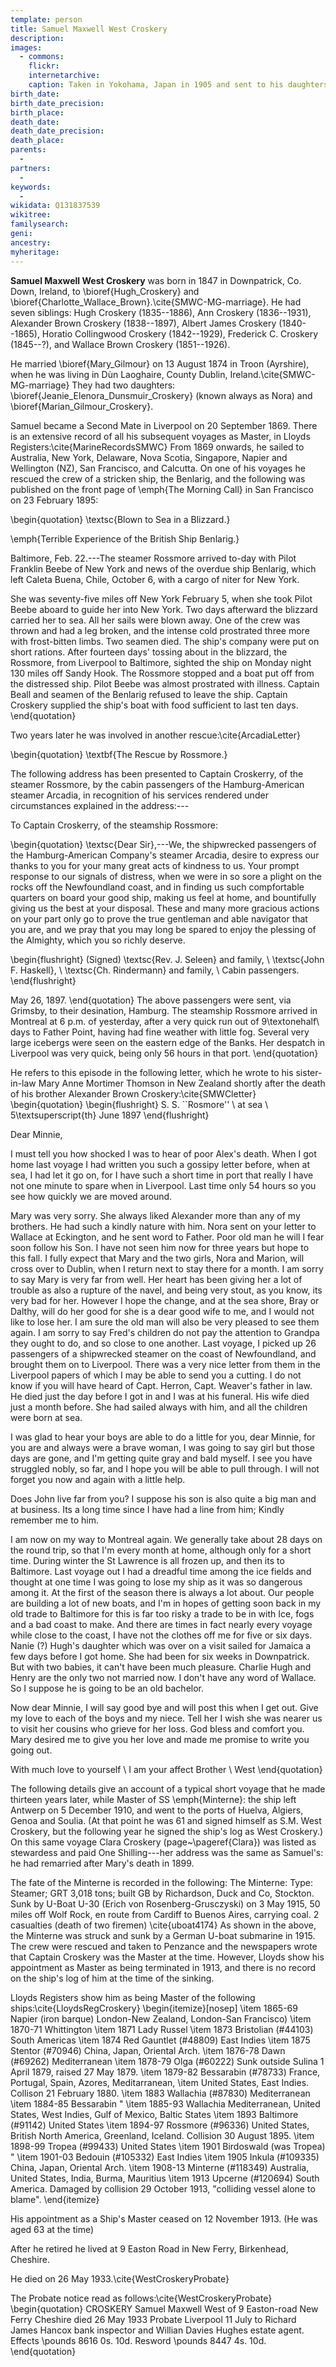 ```yaml
---
template: person
title: Samuel Maxwell West Croskery
description:
images:
  - commons: 
    flickr: 
    internetarchive: 
    caption: Taken in Yokohama, Japan in 1905 and sent to his daughters.\cite{SMWCYokohama1905}
birth_date: 
birth_date_precision: 
birth_place: 
death_date: 
death_date_precision: 
death_place: 
parents:
  - 
partners:
  - 
keywords:
  - 
wikidata: Q131837539
wikitree: 
familysearch: 
geni: 
ancestry: 
myheritage: 
---
```

**Samuel Maxwell West Croskery** was born in 1847 in Downpatrick, Co. Down, Ireland, to \bioref{Hugh_Croskery} and \bioref{Charlotte_Wallace_Brown}.\cite{SMWC-MG-marriage}. He had seven siblings: Hugh Croskery (1835--1886), Ann Croskery (1836--1931), Alexander Brown Croskery (1838--1897), Albert James Croskery (1840--1865), Horatio Collingwood Croskery (1842--1929), Frederick C. Croskery (1845--?), and Wallace Brown Croskery (1851--1926).

He married \bioref{Mary_Gilmour} on 13 August 1874 in Troon (Ayrshire), when he was living in Dùn Laoghaire, County Dublin, Ireland.\cite{SMWC-MG-marriage} They had two daughters: \bioref{Jeanie_Elenora_Dunsmuir_Croskery} (known always as Nora) and \bioref{Marian_Gilmour_Croskery}.

Samuel became a Second Mate in Liverpool on 20 September 1869. There is an extensive record of all his subsequent voyages as Master, in Lloyds Registers:\cite{MarineRecordsSMWC} From 1869 onwards, he sailed to Australia, New York, Delaware, Nova Scotia, Singapore, Napier and Wellington (NZ), San Francisco, and Calcutta. On one of his voyages he rescued the crew of a stricken ship, the Benlarig, and the following was published on the front page of \emph{The Morning Call} in San Francisco on 23 February 1895:

\begin{quotation}
\textsc{Blown to Sea in a Blizzard.}

\emph{Terrible Experience of the British Ship Benlarig.}

Baltimore, Feb. 22.---The steamer Rossmore arrived to-day with Pilot Franklin Beebe of New York and news of the overdue ship Benlarig, which left Caleta Buena, Chile, October 6, with a cargo of niter for New York.

She was seventy-five miles off New York February 5, when she took Pilot Beebe aboard to guide her into New York. Two days afterward the blizzard carried her to sea. All her sails were blown away. One of the crew was thrown and had a leg broken, and the intense cold prostrated three more with frost-bitten limbs. Two seamen died. The ship's company were put on short rations. After fourteen days' tossing about in the blizzard, the Rossmore, from Liverpool to Baltimore, sighted the ship on Monday night 130 miles off Sandy Hook. The Rossmore stopped and a boat put off from the distressed ship. Pilot Beebe was almost prostrated with illness. Captain Beall and seamen of the Benlarig refused to leave the ship. Captain Croskery supplied the ship's boat with food sufficient to last ten days. 
\end{quotation}

Two years later he was involved in another rescue:\cite{ArcadiaLetter}

\begin{quotation}
\textbf{The Rescue by Rossmore.}

The following address has been presented to Captain Croskerry, of the steamer Rossmore, by the cabin passengers of the Hamburg-American steamer Arcadia, in recognition of his services rendered under circumstances explained in the address:---

To Captain Croskerry, of the steamship Rossmore:

\begin{quotation}
\textsc{Dear Sir},---We, the shipwrecked passengers of the Hamburg-American Company's steamer Arcadia, desire to express our thanks to you for your many great acts of kindness to us. Your prompt response to our signals of distress, when we were in so sore a plight on the rocks off the Newfoundland coast, and in finding us such compfortable quarters on board your good ship, making us feel at home, and bountifully giving us the best at your disposal. These and many more gracious actions on your part only go to prove the true gentleman and able navigator that you are, and we pray that you may long be spared to enjoy the plessing of the Almighty, which you so richly deserve.


\begin{flushright}
(Signed) \textsc{Rev. J. Seleen} and family, \\
\textsc{John F. Haskell}, \\
\textsc{Ch. Rindermann} and family, \\
Cabin passengers.
\end{flushright}

May 26, 1897.
\end{quotation} 
The above passengers were sent, via Grimsby, to their desination, Hamburg. The steamship Rossmore arrived in Montreal at 6 p.m. of yesterday, after a very quick run out of 9\textonehalf\ days to Father Point, having had fine weather with little fog. Several very large icebergs were seen on the eastern edge of the Banks. Her despatch in Liverpool was very quick, being only 56 hours in that port.
\end{quotation}

He refers to this episode in the  following letter, which he wrote to his sister-in-law Mary Anne Mortimer Thomson in New Zealand shortly after the death of his brother Alexander Brown Croskery:\cite{SMWCletter}
\begin{quotation}
\begin{flushright}
S. S. ``Rosmore'' \\
at sea \\
5\textsuperscript{th} June 1897
\end{flushright}

Dear Minnie,

I must tell you how shocked I was to hear of poor Alex's death. When I got home last voyage I had written you such a gossipy letter before, when at sea, I had let it go on, for I have such a short time in port that really I have not one minute to spare when in Liverpool. Last time only 54 hours so you see how quickly we are moved around.

Mary was very sorry. She always liked Alexander more than any of my brothers. He had such a kindly nature with him. Nora sent on your letter to Wallace at Eckington, and he sent word to Father. Poor old man he will I fear soon follow his Son. I have not seen him now for three years but hope to this fall. I fully expect that Mary and the two girls, Nora and Marion, will cross over to Dublin, when I return next to stay there for a month. I am sorry to say Mary is very far from well. Her heart has been giving her a lot of trouble as also a rupture of the navel, and being very stout, as you know, its very bad for her. However I hope the change, and at the sea shore, Bray or Dalthy, will do her good for she is a dear good wife to me, and I would not like to lose her. I am sure the old man will also be very pleased to see them again. I am sorry to say Fred's children do not pay the attention to Grandpa they ought to do, and so close to one another. Last voyage, I picked up 26 passengers of a shipwrecked steamer on the coast of Newfoundland, and brought them on to Liverpool. There was a very nice letter from them in the Liverpool papers of which I may be able to send you a cutting. I do not know if you will have heard of Capt. Herron, Capt. Weaver's father in law. He died just the day before I got in and I was at his funeral. His wife died just a month before. She had sailed always with him, and all the children were born at sea.

I was glad to hear your boys are able to do a little for you, dear Minnie, for you are and always were a brave woman, I was going to say girl but those days are gone, and I'm getting quite gray and bald myself. I see you have struggled nobly, so far, and I hope you will be able to pull through. I will not forget you now and again with a little help.

Does John live far from you? I suppose his son is also quite a big man and at business. Its a long time since I have had a line from him; Kindly remember me to him.

I am now on my way to Montreal again. We generally take about 28 days on the round trip, so that I'm every month at home, although only for a short time. During winter the St Lawrence is all frozen up, and then its to Baltimore. Last voyage out I had a dreadful time among the ice fields and thought at one time I was going to lose my ship as it was so dangerous among it. At the first of the season there is always a lot about. Our people are building a lot of new boats, and I'm in hopes of getting soon back in my old trade to Baltimore for this is far too risky a trade to be in with Ice, fogs and a bad coast to make. And there are times in fact nearly every voyage while close to the coast, I have not the clothes off me for five or six days. Nanie (?) Hugh's daughter which was over on a visit sailed for Jamaica a few days before I got home. She had been for six weeks in Downpatrick. But with two babies, it can't have been much pleasure. Charlie Hugh and Henry are the only two not married now. I don't have any word of Wallace. So I suppose he is going to be an old bachelor.

Now dear Minnie, I will say good bye and will post this when I get out. Give my love to each of the boys and my niece. Tell her I wish she was nearer us to visit her cousins who grieve for her loss. God bless and comfort you. Mary desired me to give you her love and made me promise to write you going out.

With much love to yourself \\
I am your affect Brother \\
West 
\end{quotation}

The following details give an account of a typical short voyage that he made thirteen years later, while Master of SS \emph{Minterne}: the ship left Antwerp on 5 December 1910, and went to the ports of Huelva, Algiers, Genoa and Soulia. (At that point he was 61 and signed himself as S.M. West Croskery, but the following year he signed the ship's log as West Croskery.) On this same voyage Clara Croskery (page~\pageref{Clara}) was listed as stewardess and paid One Shilling---her address was the same as Samuel's: he had remarried after Mary's death in 1899.

The fate of the Minterne is recorded in the following:
The Minterne: Type: Steamer; GRT 3,018 tons; built GB by Richardson, Duck and Co, Stockton. Sunk by U-Boat U-30 (Erich von Rosenberg-Grusczyski) on 3 May 1915, 50 miles off Wolf Rock, en route from Cardiff to Buenos Aires, carrying coal. 2 casualties (death of two firemen) \cite{uboat4174} As shown in the above, the Minterne was struck and sunk by a German U-boat submarine in 1915.  The crew were rescued and taken to Penzance and the newspapers wrote that Captain Croskery was the Master at the time. However, Lloyds show his appointment as Master as being terminated in 1913, and there is no record on the ship's log of him at the time of the sinking.

Lloyds Registers show him as being Master of the following ships:\cite{LloydsRegCroskery}
\begin{itemize}[nosep]
\item 1865-69 Napier (iron barque) London-New Zealand, London-San Francisco)
\item 1870-71 Whittington
\item 1871 Lady Russel
\item 1873 Bristolian (\#44103) South Americas
\item 1874 Red Gauntlet (\#48809) East Indies
\item 1875 Stentor (\#70946) China, Japan, Oriental Arch.
\item 1876-78 Dawn (\#69262) Mediterranean
\item 1878-79 Olga (\#60222) Sunk outside Sulina 1 April 1879, raised 27 May 1879.
\item 1879-82 Bessarabin (\#78733) France, Portugal, Spain, Azores, Meditarranean,
\item United States, East Indies. Collison 21 February 1880.
\item 1883 Wallachia (\#87830) Mediterranean
\item 1884-85 Bessarabin "
\item 1885-93 Wallachia Mediterranean, United States, West Indies, Gulf of Mexico, Baltic States
\item 1893 Baltimore (\#91142) United States
\item 1894-97 Rossmore (\#96336) United States, British North America, Greenland, Iceland. Collision 30 August 1895.
\item 1898-99 Tropea (\#99433) United States
\item 1901 Birdoswald (was Tropea) "
\item 1901-03 Bedouin (\#105332) East Indies
\item 1905 Inkula (\#109335) China, Japan, Oriental Arch.
\item 1908-13 Minterne (\#118349) Australia, United States, India, Burma, Mauritius
\item 1913 Upcerne (\#120694) South America. Damaged by collision 29 October 1913, "colliding vessel alone to blame".
\end{itemize}

His appointment as a Ship's Master ceased on  12 November 1913. (He was aged 63 at the time)

After he retired he lived at 9 Easton Road in New Ferry, Birkenhead, Cheshire.

He died on 26 May 1933.\cite{WestCroskeryProbate}

The Probate notice read as follows:\cite{WestCroskeryProbate}
\begin{quotation}
CROSKERY Samuel Maxwell West of 9 Easton-road New Ferry Cheshire died 26 May 1933 Probate Liverpool 11 July to Richard James Hancox bank inspector and Willian Davies Hughes estate agent.  Effects \pounds 8616 0s. 10d. Resword \pounds 8447 4s. 10d.
\end{quotation}
